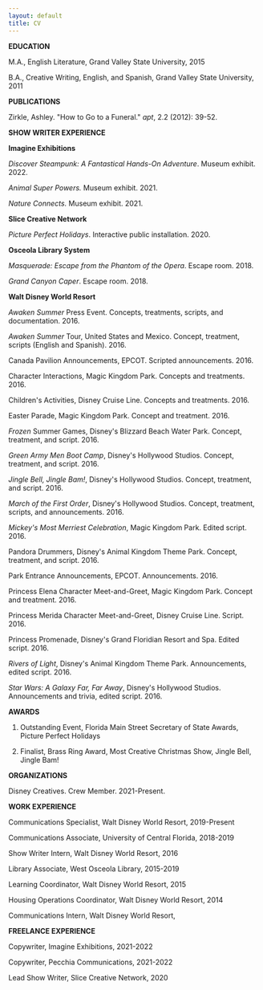 ```yaml
---
layout: default
title: CV
---
```

 
**EDUCATION**

M.A., English Literature, Grand Valley State University, 2015

B.A., Creative Writing, English, and Spanish, Grand Valley State University, 2011


**PUBLICATIONS**

Zirkle, Ashley. "How to Go to a Funeral." _apt_, 2.2 (2012): 39-52.

**SHOW WRITER EXPERIENCE**

**Imagine Exhibitions**

_Discover Steampunk: A Fantastical Hands-On Adventure_. Museum exhibit. 2022.

_Animal Super Powers._ Museum exhibit. 2021.

_Nature Connects._ Museum exhibit. 2021.

**Slice Creative Network**

_Picture Perfect Holidays_. Interactive public installation. 2020.

**Osceola Library System**

_Masquerade: Escape from the Phantom of the Opera_. Escape room. 2018.

_Grand Canyon Caper_. Escape room. 2018.

**Walt Disney World Resort**

_Awaken Summer_ Press Event. Concepts, treatments, scripts, and documentation. 2016.

_Awaken Summer_ Tour, United States and Mexico. Concept, treatment, scripts (English and Spanish). 2016.

Canada Pavilion Announcements, EPCOT. Scripted announcements. 2016.

Character Interactions, Magic Kingdom Park. Concepts and treatments. 2016.

Children's Activities, Disney Cruise Line. Concepts and treatments. 2016.

Easter Parade, Magic Kingdom Park. Concept and treatment. 2016.

_Frozen_ Summer Games, Disney's Blizzard Beach Water Park. Concept, treatment, and script. 2016.

_Green Army Men Boot Camp_, Disney's Hollywood Studios. Concept, treatment, and script. 2016.

_Jingle Bell, Jingle Bam!_, Disney's Hollywood Studios. Concept, treatment, and script. 2016.

_March of the First Order_, Disney's Hollywood Studios. Concept, treatment, scripts, and announcements. 2016.

_Mickey's Most Merriest Celebration_, Magic Kingdom Park. Edited script. 2016.

Pandora Drummers, Disney's Animal Kingdom Theme Park. Concept, treatment, and script. 2016.

Park Entrance Announcements, EPCOT. Announcements. 2016.

Princess Elena Character Meet-and-Greet, Magic Kingdom Park. Concept and treatment. 2016.

Princess Merida Character Meet-and-Greet, Disney Cruise Line. Script. 2016.

Princess Promenade, Disney's Grand Floridian Resort and Spa. Edited script. 2016.

_Rivers of Light_, Disney's Animal Kingdom Theme Park. Announcements, edited script. 2016.

_Star Wars: A Galaxy Far, Far Away_, Disney's Hollywood Studios. Announcements and trivia, edited script. 2016.

**AWARDS**

1.    Outstanding Event, Florida Main Street Secretary of State Awards, Picture Perfect Holidays

2.    Finalist, Brass Ring Award, Most Creative Christmas Show, Jingle Bell, Jingle Bam!

**ORGANIZATIONS**

Disney Creatives. Crew Member. 2021-Present.

**WORK EXPERIENCE**

Communications Specialist, Walt Disney World Resort, 2019-Present

Communications Associate, University of Central Florida, 2018-2019

Show Writer Intern, Walt Disney World Resort, 2016

Library Associate, West Osceola Library, 2015-2019

Learning Coordinator, Walt Disney World Resort, 2015

Housing Operations Coordinator, Walt Disney World Resort, 2014

Communications Intern, Walt Disney World Resort, 

**FREELANCE EXPERIENCE**

Copywriter, Imagine Exhibitions, 2021-2022

Copywriter, Pecchia Communications, 2021-2022

Lead Show Writer, Slice Creative Network, 2020